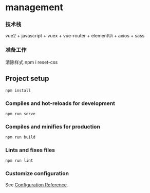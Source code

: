 # management

### 技术栈
vue2 + javascript + vuex + vue-router + elementUi + axios + sass

### 准备工作
清除样式
npm i reset-css
## Project setup
```
npm install
```

### Compiles and hot-reloads for development
```
npm run serve
```

### Compiles and minifies for production
```
npm run build
```

### Lints and fixes files
```
npm run lint
```

### Customize configuration
See [Configuration Reference](https://cli.vuejs.org/config/).
